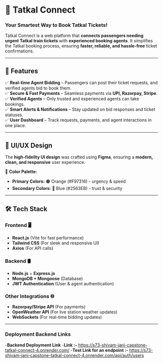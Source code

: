 # 🚆 Tatkal Connect

### Your Smartest Way to Book Tatkal Tickets!

Tatkal Connect is a web platform that **connects passengers needing urgent Tatkal train tickets** with **experienced booking agents**. It simplifies the Tatkal booking process, ensuring **faster, reliable, and hassle-free** ticket confirmations.

---

## 🚀 Features

✅ **Real-time Agent Bidding** – Passengers can post their ticket requests, and verified agents bid to book them.  
✅ **Secure & Fast Payments** – Seamless payments via **UPI, Razorpay, Stripe**.  
✅ **Verified Agents** – Only trusted and experienced agents can take bookings.  
✅ **Smart Alerts & Notifications** – Stay updated on bid responses and ticket statuses.  
✅ **User Dashboard** – Track requests, payments, and agent interactions in one place.

---

## 🎨 UI/UX Design

The **high-fidelity UI design** was crafted using **Figma**, ensuring a **modern, clean, and responsive** user experience.

🎨 **Color Palette:**

- **Primary Colors:** 🟠 Orange (#F97316) - urgency & speed
- **Secondary Colors:** 🔵 Blue (#2563EB) - trust & security

---

## 🛠️ Tech Stack

### **Frontend** 🖥️

- **React.js** (Vite for fast performance)
- **Tailwind CSS** (For sleek and responsive UI)
- **Axios** (For API calls)

### **Backend** 🛢️

- **Node.js** + **Express.js**
- **MongoDB + Mongoose** (Database)
- **JWT Authentication** (User & agent authentication)

### **Other Integrations** 🌐

- **Razorpay/Stripe API** (For payments)
- **OpenWeather API** (For live station weather updates)
- **WebSockets** (For real-time bidding updates)

---

### **Deployment Backend Links**

-**Backend Deployment Link** -**Link :-** https://s73-shivam-jani-capstone-tatkal-connect-4.onrender.com/ -**Test Link for an endpoint :-** https://s73-shivam-jani-capstone-tatkal-connect-4.onrender.com/api/auth/users
